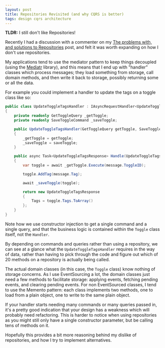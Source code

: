 ```yaml
---
layout: post
title: Repositories Revisited (and why CQRS is better)
tags: design cqrs architecture
---
```


**TLDR:** I still don't like Repositories!

Recently I had a discussion with a commenter on my [The problems with, and solutions to Repositories](2015/03/28/problems-with-and-solutions-to-repositories/) post, and felt it was worth expanding on how I don't use repositories.

My applications tend to use the mediator pattern to keep things decoupled (using the [Mediatr](https://github.com/jbogard/MediatR) library), and this means that I end up with "handler" classes which process messages; they load something from storage, call domain methods, and then write it back to storage, possibly returning some or all the data.

For example you could implement a handler to update the tags on a toggle class like so:

```csharp
public class UpdateToggleTagsHandler : IAsyncRequestHandler<UpdateToggleTagsRequest, UpdateToggleTagsResponse>
{
    private readonly GetToggleQuery _getToggle;
    private readonly SaveToggleCommand _saveToggle;

    public UpdateToggleTagsHandler(GetToggleQuery getToggle, SaveToggleCommand saveToggle)
    {
        _getToggle = getToggle;
        _saveToggle = saveToggle;
    }

    public async Task<UpdateToggleTagsResponse> Handle(UpdateToggleTagsRequest message)
    {
        var toggle = await _getToggle.Execute(message.ToggleID);

        toggle.AddTag(message.Tag);

        await _saveToggle(toggle);

        return new UpdateToggleTagsResponse
        {
            Tags = toggle.Tags.ToArray()
        };
    }
}
```

Note how we use constructor injection to get a single command and a single query, and that  the business logic is contained within the `Toggle` class itself, not the `Handler`.

By depending on commands and queries rather than using a repository, we can see at a glance what the `UpdateToggleTagsHandler` requires in the way of data, rather than having to pick through the code and figure out which of 20 methods on a repository is actually being called.

The actual domain classes (in this case, the `Toggle` class) know nothing of storage concerns.  As I use EventSourcing a lot, the domain classes just need a few methods to facilitate storage: applying events, fetching pending events, and clearing pending events.  For non EventSourced classes, I tend to use the Memento pattern: each class implements two methods, one to load from a plain object, one to write to the same plain object.

If your handler starts needing many commands or many queries passed in, it's a pretty good indication that your design has a weakness which will probably need refactoring.  This is harder to notice when using repositories as you might still only have a single constructor parameter, but be calling tens of methods on it.

Hopefully this provides a bit more reasoning behind my dislike of repositories, and how I try to implement alternatives.
